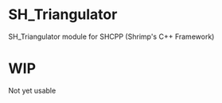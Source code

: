 # SH_Triangulator
SH_Triangulator module for SHCPP (Shrimp's C++ Framework) 

# WIP

Not yet usable
